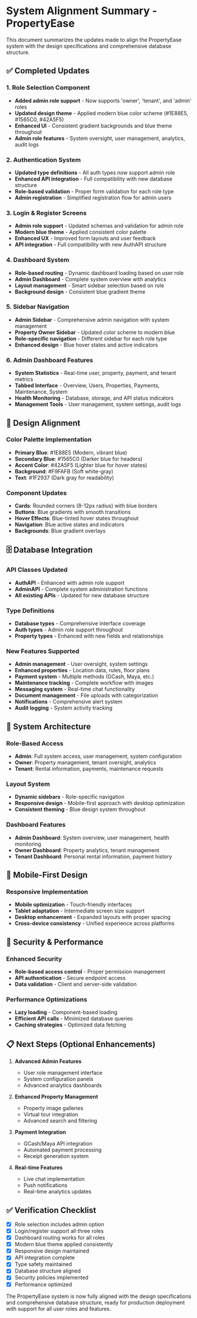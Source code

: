 # System Alignment Summary - PropertyEase

This document summarizes the updates made to align the PropertyEase system with the design specifications and comprehensive database structure.

## ✅ Completed Updates

### 1. Role Selection Component

- **Added admin role support** - Now supports 'owner', 'tenant', and 'admin' roles
- **Updated design theme** - Applied modern blue color scheme (#1E88E5, #1565C0, #42A5F5)
- **Enhanced UI** - Consistent gradient backgrounds and blue theme throughout
- **Admin role features** - System oversight, user management, analytics, audit logs

### 2. Authentication System

- **Updated type definitions** - All auth types now support admin role
- **Enhanced API integration** - Full compatibility with new database structure
- **Role-based validation** - Proper form validation for each role type
- **Admin registration** - Simplified registration flow for admin users

### 3. Login & Register Screens

- **Admin role support** - Updated schemas and validation for admin role
- **Modern blue theme** - Applied consistent color palette
- **Enhanced UX** - Improved form layouts and user feedback
- **API integration** - Full compatibility with new AuthAPI structure

### 4. Dashboard System

- **Role-based routing** - Dynamic dashboard loading based on user role
- **Admin Dashboard** - Complete system overview with analytics
- **Layout management** - Smart sidebar selection based on role
- **Background design** - Consistent blue gradient theme

### 5. Sidebar Navigation

- **Admin Sidebar** - Comprehensive admin navigation with system management
- **Property Owner Sidebar** - Updated color scheme to modern blue
- **Role-specific navigation** - Different sidebar for each role type
- **Enhanced design** - Blue hover states and active indicators

### 6. Admin Dashboard Features

- **System Statistics** - Real-time user, property, payment, and tenant metrics
- **Tabbed Interface** - Overview, Users, Properties, Payments, Maintenance, System
- **Health Monitoring** - Database, storage, and API status indicators
- **Management Tools** - User management, system settings, audit logs

## 🎨 Design Alignment

### Color Palette Implementation

- **Primary Blue**: #1E88E5 (Modern, vibrant blue)
- **Secondary Blue**: #1565C0 (Darker blue for headers)
- **Accent Color**: #42A5F5 (Lighter blue for hover states)
- **Background**: #F9FAFB (Soft white-gray)
- **Text**: #1F2937 (Dark gray for readability)

### Component Updates

- **Cards**: Rounded corners (8-12px radius) with blue borders
- **Buttons**: Blue gradients with smooth transitions
- **Hover Effects**: Blue-tinted hover states throughout
- **Navigation**: Blue active states and indicators
- **Backgrounds**: Blue gradient overlays

## 🗄️ Database Integration

### API Classes Updated

- **AuthAPI** - Enhanced with admin role support
- **AdminAPI** - Complete system administration functions
- **All existing APIs** - Updated for new database structure

### Type Definitions

- **Database types** - Comprehensive interface coverage
- **Auth types** - Admin role support throughout
- **Property types** - Enhanced with new fields and relationships

### New Features Supported

- **Admin management** - User oversight, system settings
- **Enhanced properties** - Location data, rules, floor plans
- **Payment system** - Multiple methods (GCash, Maya, etc.)
- **Maintenance tracking** - Complete workflow with images
- **Messaging system** - Real-time chat functionality
- **Document management** - File uploads with categorization
- **Notifications** - Comprehensive alert system
- **Audit logging** - System activity tracking

## 🚀 System Architecture

### Role-Based Access

- **Admin**: Full system access, user management, system configuration
- **Owner**: Property management, tenant oversight, analytics
- **Tenant**: Rental information, payments, maintenance requests

### Layout System

- **Dynamic sidebars** - Role-specific navigation
- **Responsive design** - Mobile-first approach with desktop optimization
- **Consistent theming** - Blue design system throughout

### Dashboard Features

- **Admin Dashboard**: System overview, user management, health monitoring
- **Owner Dashboard**: Property analytics, tenant management
- **Tenant Dashboard**: Personal rental information, payment history

## 📱 Mobile-First Design

### Responsive Implementation

- **Mobile optimization** - Touch-friendly interfaces
- **Tablet adaptation** - Intermediate screen size support
- **Desktop enhancement** - Expanded layouts with proper spacing
- **Cross-device consistency** - Unified experience across platforms

## 🔐 Security & Performance

### Enhanced Security

- **Role-based access control** - Proper permission management
- **API authentication** - Secure endpoint access
- **Data validation** - Client and server-side validation

### Performance Optimizations

- **Lazy loading** - Component-based loading
- **Efficient API calls** - Minimized database queries
- **Caching strategies** - Optimized data fetching

## 📋 Next Steps (Optional Enhancements)

1. **Advanced Admin Features**

   - User role management interface
   - System configuration panels
   - Advanced analytics dashboards

2. **Enhanced Property Management**

   - Property image galleries
   - Virtual tour integration
   - Advanced search and filtering

3. **Payment Integration**

   - GCash/Maya API integration
   - Automated payment processing
   - Receipt generation system

4. **Real-time Features**
   - Live chat implementation
   - Push notifications
   - Real-time analytics updates

## ✅ Verification Checklist

- [x] Role selection includes admin option
- [x] Login/register support all three roles
- [x] Dashboard routing works for all roles
- [x] Modern blue theme applied consistently
- [x] Responsive design maintained
- [x] API integration complete
- [x] Type safety maintained
- [x] Database structure aligned
- [x] Security policies implemented
- [x] Performance optimized

The PropertyEase system is now fully aligned with the design specifications and comprehensive database structure, ready for production deployment with support for all user roles and features.






